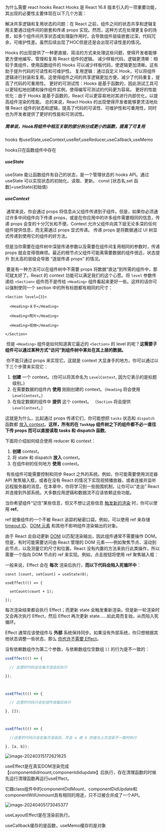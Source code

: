 为什么需要 react hooks
React Hooks 是 React 16.8 版本引入的一项重要功能，其出现的必要性主要体现在以下几个方面：

解决共享逻辑和复用状态的问题：在 React 之前，组件之间的状态共享和逻辑复用主要通过组件间的嵌套和传递 props 实现。然而，这种方式在处理更复杂的场景，如多个组件间共享状态或处理副作用时，会导致组件层级嵌套过深，代码冗余，可维护性差。虽然后续出现了HOC但是还是会出现可读性差的情况。

Hooks 的出现提供了一种更直接、简洁的方式来处理这些问题，使得开发者能够更方便地编写、管理和复用 React 组件的逻辑。
减少样板代码，逻辑更清晰：相较于类组件，使用函数组件的 Hooks 可以减少样板代码，使逻辑更加清晰。这有助于提升代码的可读性和可维护性。
复用逻辑：通过自定义 Hook，可以将组件逻辑进行封装和复用。这使得组件之间的共享逻辑更加方便，减少了代码重复，提高了代码的可重用性。
更好的可测试性：Hooks 是基于函数的，因此测试工具可以更轻松地创建和操作组件实例，使得编写可测试的代码更为容易。
更好的性能优化：由于 Hooks 是基于函数的，React 可以更容易地对其进行内部优化，以提高组件渲染的性能。
总的来说，React Hooks 的出现使得开发者能够更灵活地处理 React 组件的状态和逻辑，提高了代码的可读性、可维护性和可重用性，同时也为开发者提供了更好的性能和可测试性。

##### 简单说，Hook将组件中相互关联的部分拆分成更小的函数，提高了可复用

hooks 有useState,useContext,useRef,useReducer,useCallback,useMemo

hooks只在函数组件中存在

##### useState

useState 能让函数组件有自己的状态，是一个管理状态的 hooks API。通过 useState 可以实现状态的初始化、读取、更新。
const [状态名,set 函数]=useState(初始值)

##### useContext

​	通常来说，你会通过 props 将信息从父组件传递到子组件。但是，如果你必须通过许多中间组件向下传递 props，或是在你应用中的许多组件需要相同的信息，传递 props 会变的十分冗长和不便。Context 允许父组件向其下层无论多深的任何组件提供信息，而无需通过 props 显式传递。
传递 props 是将数据通过 UI 树显式传递到使用它的组件的好方法。

​	但是当你需要在组件树中深层传递参数以及需要在组件间复用相同的参数时，传递 props 就会变得很麻烦。最近的根节点父组件可能离需要数据的组件很远，状态提升 到太高的层级会导致 “逐层传递 props” 的情况。

​	要是有一种方法可以在组件树中不需要 props 将数据“直达”到所需的组件中，那可就太好了。React 的 context 功能可以满足我们的这个心愿。将 `level` 参数传递给 `<Section>` 组件而不是传给 `<Heading>` 组件看起来更好一些。这样的话你可以强制使同一个 section 中的所有标题都有相同的尺寸：

```
<Section level={3}>

  <Heading>关于</Heading>

  <Heading>照片</Heading>

  <Heading>视频</Heading>

</Section>
```

​	但是 `<Heading>` 组件是如何知道离它最近的 `<Section>` 的 level 的呢？**这需要子组件可以通过某种方式“访问”到组件树中某处在其上层的数据。**

​	你不能只通过 props 来实现它。这就是 context 大显身手的地方。你可以通过以下三个步骤来实现它：

1. **创建** 一个 context。（你可以将其命名为 `LevelContext`, 因为它表示的是标题级别。)
2. 在需要数据的组件内 **使用** 刚刚创建的 context。（`Heading` 将会使用 `LevelContext`。）
3. 在指定数据的组件中 **提供** 这个 context。 （`Section` 将会提供 `LevelContext`。）

这就是为什么，比起通过 props 传递它们，你可能想把 `tasks` 状态和 `dispatch` 函数都 [放入 context](https://zh-hans.react.dev/learn/passing-data-deeply-with-context)。**这样，所有的在 `TaskApp` 组件树之下的组件都不必一直往下传 props 而可以直接读取 tasks 和 dispatch 函数**。

下面将介绍如何结合使用 reducer 和 context：

1. **创建** context。
2. 将 state 和 dispatch **放入** context。
3. 在组件树的任何地方 **使用** context。

​	有些组件可能需要控制和同步 React 之外的系统。例如，你可能需要使用浏览器 API 聚焦输入框，或者在没有 React 的情况下实现视频播放器，或者连接并监听远程服务器的消息。在本章中，你将学习到一些脱围机制，让你可以“走出” React 并连接到外部系统。大多数应用逻辑和数据流不应该依赖这些功能。

当你希望组件“记住”某些信息，但又不想让这些信息 [触发新的渲染](https://zh-hans.react.dev/learn/render-and-commit) 时，你可以使用 **ref**。

ref 就像组件的一个不被 React 追踪的秘密口袋。例如，可以使用 ref 来存储 [timeout ID](https://developer.mozilla.org/zh-CN/docs/Web/API/setTimeout#return_value)、[DOM 元素](https://developer.mozilla.org/zh-CN/docs/Web/API/Element) 和其他不影响组件渲染输出的对象。

由于 React 会自动更新 [DOM](https://developer.mozilla.org/docs/Web/API/Document_Object_Model/Introduction) 以匹配渲染输出，因此组件通常不需要操作 DOM。但是，有时可能需要访问由 React 管理的 DOM 元素——例如聚焦节点、滚动到此节点，以及测量它的尺寸和位置。React 没有内置的方法来执行此类操作，所以需要一个指向 DOM 节点的 ref 来实现。例如，点击按钮将使用 ref 聚焦输入框：

一般来说，Effect 会在  **每次** 渲染后执行，**而以下代码会陷入死循环中**：

```
const [count, setCount] = useState(0);

useEffect(() => {

  setCount(count + 1);

});
```

每次渲染结束都会执行 Effect；而更新 state 会触发重新渲染。但是新一轮渲染时又会再次执行 Effect，然后 Effect 再次更新 state……如此周而复始，从而陷入死循环。

Effect 通常应该使组件与 **外部** 系统保持同步。如果没有外部系统，你只想根据其他状态调整一些状态，那么 [你也许不需要 Effect](https://zh-hans.react.dev/learn/you-might-not-need-an-effect)。

没有依赖数组作为第二个参数，与依赖数组位空数组 `[]` 的行为是不一致的：

```javascript
useEffect(() => {

  // 这里的代码会在每次渲染后执行

});



useEffect(() => {

  // 这里的代码只会在组件挂载后执行

}, []);



useEffect(() => {

  //这里的代码只会在每次渲染后，并且 a 或 b 的值与上次渲染不一致时执行

}, [a, b]);
```

![image-20240315172621625](C:\Users\liqian\AppData\Roaming\Typora\typora-user-images\image-20240315172621625.png)

useEffect是在真实DOM渲染完成【componentdidmount,componentdidupdate】后执行，存在清理函数的时候先运行清理函数再运行useEffect。

它跟class组件中的componentDidMount、componentDidUpdate和componentWillUnmount具有相同的用途，只不过被合并成了一个API。

![image-20240405173045377](C:\Users\liqian\AppData\Roaming\Typora\typora-user-images\image-20240405173045377.png)

useLayoutEffect是在渲染前执行。

useCallback缓存的是函数，useMemo缓存的是对象

